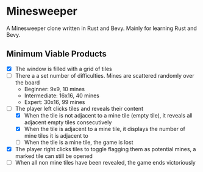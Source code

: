 # Minesweeper

A Minesweeper clone written in Rust and Bevy. Mainly for learning Rust and Bevy.

## Minimum Viable Products

* [x] The window is filled with a grid of tiles
* [ ] There a a set number of difficulties. Mines are scattered randomly over the board
    * Beginner: 9x9, 10 mines
    * Intermediate: 16x16, 40 mines
    * Expert: 30x16, 99 mines 
* [ ] The player left clicks tiles and reveals their content
    * [x] When the tile is not adjacent to a mine tile (empty tile), it reveals all adjacent empty tiles consecutively
    * [x] When the tile is adjacent to a mine tile, it displays the number of mine tiles it is adjacent to
    * [ ] When the tile is a mine tile, the game is lost
* [x] The player right clicks tiles to toggle flagging them as potential mines, a marked tile can still be opened
* [ ] When all non mine tiles have been revealed, the game ends victoriously
